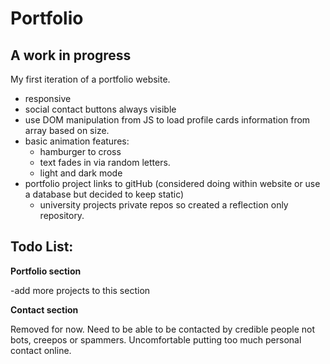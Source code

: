 # Portfolio

## A work in progress

My first iteration of a portfolio website.
- responsive
- social contact buttons always visible
- use DOM manipulation from JS to load profile cards information from array based on size. 
- basic animation features: 
  - hamburger to cross
  - text fades in via random letters. 
  - light and dark mode
- portfolio project links to gitHub (considered doing within website or use a database but decided to keep static)
  - university projects private repos so created a reflection only repository.
## Todo List:

**Portfolio section**

-add more projects to this section

                  
                  
**Contact section**

  Removed for now. Need to be able to be contacted by credible people not bots, creepos or spammers.
  Uncomfortable putting too much personal contact online.
    
        
